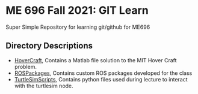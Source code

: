 # ME 696 Fall 2021: GIT Learn
Super Simple Repository for learning git/github for ME696

## Directory Descriptions
- [HoverCraft](./HoverCraft), Contains a Matlab file solution to the MIT Hover Craft problem.
- [ROSPackages](./ROSPackages), Contains custom ROS packages developed for the class
- [TurtleSimScripts](./TurtleSimScripts), Contains python files used during lecture to interact with the turtlesim node.
